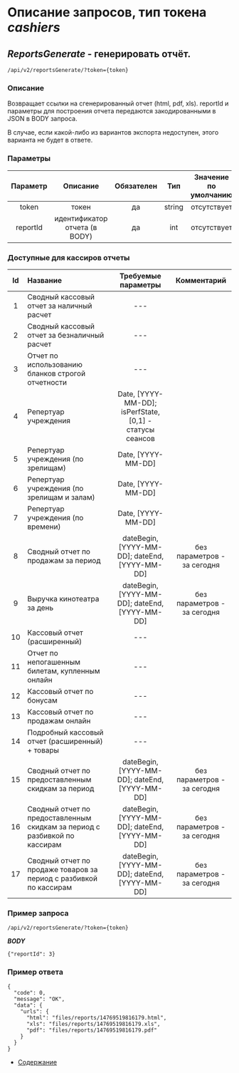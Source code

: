 Описание запросов, тип токена _cashiers_
================================

_ReportsGenerate_ - генерировать отчёт.
---------------------------------------
`/api/v2/reportsGenerate/?token={token}`

### Описание
Возвращает ссылки на сгенерированный отчет (html, pdf, xls).
reportId и параметры для построения отчета передаются закодированными в JSON в BODY запроса.

В случае, если какой-либо из вариантов экспорта недоступен, этого варианта не будет в ответе.

### Параметры
| Параметр 	|        Описание       	| Обязателен 	|   Тип  	| Значение по умолчанию 	|
|:--------:	|:---------------------:	|:----------:	|:------:	|:---------------------:	|
|   token  	|         токен         	|     да     	| string 	|      отсутствует      	|
|   reportId    |   идентификатор отчета (в BODY)	|     да     	| int 	|      отсутствует      	|

### Доступные для кассиров отчеты
| Id 	|        Название       	| Требуемые параметры 	| Комментарий |
|:--------:	|:---------------------	|:----------:	| :-----: |
|   1  	| Сводный кассовый отчет за наличный расчет | ---   	| |
|   2  	| Сводный кассовый отчет за безналичный расчет | ---    	| |
|   3  	| Отчет по использованию бланков строгой отчетности | ---    	| |
|   4  	| Репертуар учреждения | Date, [YYYY-MM-DD]; isPerfState, [0,1] - статусы сеансов    	| |
|   5  	| Репертуар учреждения (по зрелищам) | Date, [YYYY-MM-DD]| |
|   6  	| Репертуар учреждения (по зрелищам и залам) | Date, [YYYY-MM-DD]| |
|   7  	| Репертуар учреждения (по времени) | Date, [YYYY-MM-DD]| |
|   8   | Сводный отчет по продажам за период | dateBegin, [YYYY-MM-DD]; dateEnd, [YYYY-MM-DD] |  без параметров - за сегодня |
|   9   | Выручка кинотеатра за день | dateBegin, [YYYY-MM-DD]; dateEnd, [YYYY-MM-DD] |  без параметров - за сегодня |
|  10   | Кассовый отчет (расширенный) | --- | |
|  11   | Отчет по непогашенным билетам, купленным онлайн | --- | |
|  12   | Кассовый отчет по бонусам | --- | |
|  13   | Кассовый отчет по продажам онлайн | --- | |
|  14   | Подробный кассовый отчет (расширенный) + товары | --- | |
|  15   | Сводный отчет по предоставленным скидкам за период | dateBegin, [YYYY-MM-DD]; dateEnd, [YYYY-MM-DD] | без параметров - за сегодня |
|  16   | Сводный отчет по предоставленным скидкам за период с разбивкой по кассирам | dateBegin, [YYYY-MM-DD]; dateEnd, [YYYY-MM-DD] | без параметров - за сегодня |
|  17   | Сводный отчет по продаже товаров за период с разбивкой по кассирам | dateBegin, [YYYY-MM-DD]; dateEnd, [YYYY-MM-DD] | без параметров - за сегодня |

### Пример запроса
`/api/v2/reportsGenerate/?token={token}`

***BODY***
```
{"reportId": 3}
```

### Пример ответа
```
{
  "code": 0,
  "message": "OK",
  "data": {
    "urls": {
      "html": "files/reports/14769519816179.html",
      "xls": "files/reports/14769519816179.xls",
      "pdf": "files/reports/14769519816179.pdf"
    }
  }
}
```

* [Содержание](../index)